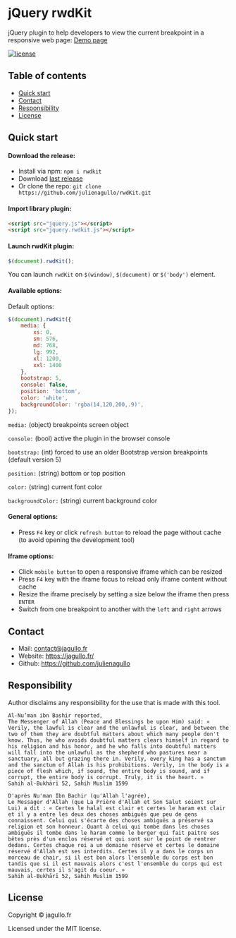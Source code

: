 # jQuery rwdKit

jQuery plugin to help developers to view the current breakpoint in a responsive web page: [Demo page](https://open-source.jagullo.fr/rwdkit/)

[![license](https://img.shields.io/github/license/julienagullo/rwdKit.svg)](https://github.com/julienagullo/rwdKit/LICENSE.md)


## Table of contents

- [Quick start](#quick-start)
- [Contact](#contact)
- [Responsibility](#responsibility)
- [License](#license)


## Quick start

#### Download the release:

- Install via npm: `npm i rwdkit`
- Download [last release](https://github.com/julienagullo/rwdKit/releases/)
- Or clone the repo: `git clone https://github.com/julienagullo/rwdKit.git`

#### Import library plugin:

```html
<script src="jquery.js"></script>
<script src="jquery.rwdkit.js"></script>
```

#### Launch rwdKit plugin:

```javascript
$(document).rwdKit();
```

You can launch `rwdKit` on `$(window)`, `$(document)` or `$('body')` element.

#### Available options:

Default options:

```javascript
$(document).rwdKit({
    media: {
        xs: 0,
        sm: 576,
        md: 768,
        lg: 992,
        xl: 1200,
        xxl: 1400
    },
    bootstrap: 5,
    console: false,
    position: 'bottom',
    color: 'white',
    backgroundColor: 'rgba(14,120,200,.9)',
});
```

`media:` (object) breakpoints screen object

`console:` (bool) active the plugin in the browser console

`bootstrap:` (int) forced to use an older Bootstrap version breakpoints (default version 5)

`position:` (string) bottom or top position

`color:` (string) current font color

`backgroundColor:` (string) current background color

#### General options:

- Press `F4` key or click `refresh button` to reload the page without cache (to avoid opening the development tool)

#### Iframe options:

- Click `mobile button` to open a responsive iframe which can be resized
- Press `F4` key with the iframe focus to reload only iframe content without cache
- Resize the iframe precisely by setting a size below the iframe then press `ENTER`
- Switch from one breakpoint to another with the `left` and `right` arrows 


## Contact

- Mail: [contact@jagullo.fr](mailto:contact@jagullo.fr?subject=[GitHub]%20rwdKit)
- Website: <https://jagullo.fr/>
- Github: <https://github.com/julienagullo>


## Responsibility

Author disclaims any responsibility for the use that is made with this tool.

```text
Al-Nu’man ibn Bashir reported,
The Messenger of Allah (Peace and Blessings be upon Him) said: « Verily, the lawful is clear and the unlawful is clear, and between the two of them they are doubtful matters about which many people don't know. Thus, he who avoids doubtful matters clears himself in regard to his religion and his honor, and he who falls into doubtful matters will fall into the unlawful as the shepherd who pastures near a sanctuary, all but grazing there in. Verily, every king has a sanctum and the sanctum of Allah is his prohibitions. Verily, in the body is a piece of flesh which, if sound, the entire body is sound, and if corrupt, the entire body is corrupt. Truly, it is the heart. »
Sahih al-Bukhārī 52, Sahih Muslim 1599
```

```text
D'après Nu'man Ibn Bachir (qu'Allah l'agrée),
Le Messager d'Allah (que La Prière d'Allah et Son Salut soient sur Lui) a dit : « Certes le halal est clair et certes le haram est clair et il y a entre les deux des choses ambiguës que peu de gens connaissent. Celui qui s'écarte des choses ambiguës a préservé sa religion et son honneur. Quant à celui qui tombe dans les choses ambiguës il tombe dans le haram comme le berger qui fait paitre ses bêtes près d'un enclos réservé et qui sont sur le point de rentrer dedans. Certes chaque roi a un domaine réservé et certes le domaine réservé d'Allah est ses interdits. Certes il y a dans le corps un morceau de chair, si il est bon alors l'ensemble du corps est bon tandis que si il est mauvais alors c'est l'ensemble du corps qui est mauvais, certes il s'agit du coeur. »
Sahih al-Bukhārī 52, Sahih Muslim 1599
```


## License

Copyright © jagullo.fr

Licensed under the MIT license.

